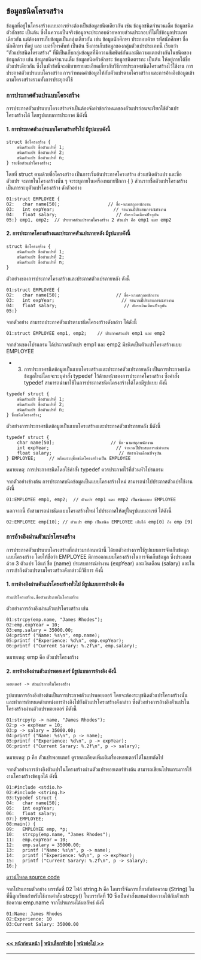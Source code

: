 ## ข้อมูลชนิดโครงสร้าง

ข้อมูลที่อยู่ในโครงสร้างแบบอาเรย์จะต้องเป็นข้อมูลชนิดเดียวกัน เช่น ข้อมูลชนิดจำนวนเต็ม ข้อมูลชนิดตัวอักขระ เป็นต้น ซึ่งในความเป็นจริงข้อมูลจะประกอบด้วยหลายส่วนประกอบที่ไม่ใช่ข้อมูลประเภทเดียวกัน แต่ต้องการเก็บข้อมูลเป็นกลุ่มเดียวกัน เช่น ข้อมูลนักศึกษา ประกอบด้วย รหัสนักศึกษา ชื่อนักศึกษา ที่อยู่ และ เบอร์โทรศัพท์ เป็นต้น ซึ่งการเก็บข้อมูลของกลุ่มตัวแปรประเภทนี้ เรียกว่า “ตัวแปรชนิดโครงสร้าง” ที่มีเป็นเก็บกลุ่มข้อมูลที่มีความสัมพันธ์กันและมีความแตกต่างกันในชนิดของข้อมูลด้วย เช่น ข้อมูลชนิดจำนวนเต็ม ข้อมูลชนิดตัวอักขระ ข้อมูลชนิดตรรกะ เป็นต้น ให้อยู่ภายใต้ชื่อตัวแปรเดียวกัน ซึ่งในหัวข้อนี้จะอธิบายรายละเอียดเกี่ยวกับวิธีการประกาศชนิดโครงสร้างไว้ใช้งาน การประกาศตัวแปรแบบโครงสร้าง การกำหนดค่าข้อมูลให้กับตัวแปรตามโครงสร้าง และการอ้างอิงข้อมูลเข้าตามโครงสร้างรวมทั้งการประยุกต์ใช้ 

### การประกาศตัวแปรแบบโครงสร้าง
การประกาศตัวแปรแบบโครงสร้างจำเป็นต้องจัดทำข้อกำหนดของตัวแปรก่อนจะเรียกใช้ตัวแปรโครงสร้างได้ โดยรูปแบบการประกาศ มีดังนี้
#### 1. การประกาศตัวแปรแบบโครงสร้างทั่วไป มีรูปแบบดังนี้

```
struct ชื่อโครงสร้าง {
    ชนิดตัวแปร ชื่อตัวแปรที่ 1;
    ชนิดตัวแปร ชื่อตัวแปรที่ 2;
    ชนิดตัวแปร ชื่อตัวแปรที่ n;
} รายชื่อตัวแปรโครงสร้าง;
```

โดยที่ struct ตามด้วยชื่อโครงสร้าง เป็นการเริ่มต้นประกาศโครงสร้าง ส่วนชนิดตัวแปร และชื่อตัวแปร จะภายในโครงสร้างนั้น ๆ จะระบุภายในเครื่องหมายปีกกา { } ส่วนรายชื่อตัวแปรโครงสร้าง เป็นการระบุตัวแปรโครงสร้าง ดังตัวอย่าง

```
01:struct EMPLOYEE {
02:   char name[50];                  // ชื่อ-นามสกุลพนักงาน
03:   int expYear;                      // จำนวนปีประสบการณ์ทำงาน
04:   float salary;                      // อัตราเงินเดือนปัจจุบัน
05:} emp1, emp2;  // ประกาศตัวแปรตามโครงสร้าง 2 ตัวแปร คือ emp1 และ emp2
```

#### 2.  การประกาศโครงสร้างและประกาศตัวแปรภายหลัง มีรูปแบบดังนี้

```
struct ชื่อโครงสร้าง {
    ชนิดตัวแปร ชื่อตัวแปรที่ 1;
    ชนิดตัวแปร ชื่อตัวแปรที่ 2;
    ชนิดตัวแปร ชื่อตัวแปรที่ n;
}
```

ตัวอย่างของการประกาศโครงสร้างและประกาศตัวแปรภายหลัง ดังนี้

```
01:struct EMPLOYEE {
02:   char name[50];                     // ชื่อ-นามสกุลพนักงาน
03:   int expYear;                         // จำนวนปีประสบการณ์ทำงาน
04:   float salary;                         // อัตราเงินเดือนปัจจุบัน
05:}
```

จากตัวอย่าง สามารถประกาศตัวแปรตามชนิดโครงสร้างดังกล่าว ได้ดังนี้

```
01:struct EMPLOYEE emp1, emp2;    // ประกาศตัวแปร emp1 และ emp2
```

จากส่วนของโปรแกรม ได้ประกาศตัวแปร emp1 และ emp2 มีชนิดเป็นตัวแปรโครงสร้างแบบ EMPLOYEE

* 3. การประกาศชนิดข้อมูลเป็นแบบโครงสร้างและประกาศตัวแปรภายหลัง เป็นการประกาศชนิดข้อมูลใหม่โดยจะระบุคำสั่ง typedef ไว้ด้านหน้าของการประกาศโครงสร้าง ซึ่งคำสั่ง typedef สามารถนำมาใช้ในการประกาศชนิดโครงสร้างได้โดยมีรูปแบบ ดังนี้

```
typedef struct {
    ชนิดตัวแปร ชื่อตัวแปรที่ 1;
    ชนิดตัวแปร ชื่อตัวแปรที่ 2;
    ชนิดตัวแปร ชื่อตัวแปรที่ n;
} ชื่อชนิดโครงสร้าง;
```

ตัวอย่างการประกาศชนิดข้อมูลเป็นแบบโครงสร้างและประกาศตัวแปรภายหลัง มีดังนี้ 

```
typedef struct {
    char name[50];                     // ชื่อ-นามสกุลพนักงาน
    int expYear;                         // จำนวนปีประสบการณ์ทำงาน
    float salary;                         // อัตราเงินเดือนปัจจุบัน
} EMPLOYEE;     // พร้อมระบุชื่อชนิดโครงสร้างเป็น EMPLOYEE
```
หมายเหตุ: การประกาศชนิดโดยใช้คำสั่ง typedef ควรประกาศไว้ที่ส่วนหัวโปรแกรม

จากตัวอย่างข้างต้น การประกาศชนิดข้อมูลเป็นแบบโครงสร้างใหม่ สามารถนำไปประกาศตัวแปรใช้งาน ดังนี้

```
01:EMPLOYEE emp1, emp2;  // ตัวแปร emp1 และ emp2 เป็นชนิดแบบ EMPLOYEE
```

นอกจากนี้ ยังสามารถนำชนิดแบบโครงสร้างใหม่ ไปประกาศให้อยู่ในรูปแบบอาเรย์ ได้ดังนี้

```
02:EMPLOYEE emp[10]; // ตัวแปร emp เป็นชนิด EMPLOYEE เก็บได้ emp[0] ถึง emp [9]
```

### การอ้างอิงผ่านตัวแปรโครงสร้าง
การประกาศตัวแปรแบบโครงสร้างที่กล่าวมาก่อนหน้านี้ ได้ยกตัวอย่างการใช้รูปแบบการจัดเก็บข้อมูลแบบโครงสร้าง โดยให้ชื่อว่า EMPLOYEE มีการออกแบบโครงสร้างในการจัดเก็บข้อมูล ซึ่งประกอบด้วย 3 ตัวแปร ได้แก่ ชื่อ (name) ประสบการณ์ทำงาน (expYear) และเงินเดือน (salary) และในการเข้าถึงตัวแปรตามโครงสร้างดังกล่าวมีวิธีการ ดังนี้

#### 1.  การอ้างอิงผ่านตัวแปรโครงสร้างทั่วไป มีรูปแบบการอ้างอิง คือ

```
ตัวแปรโครงสร้าง.ชื่อตัวแปรภายในโครงสร้าง
```

ตัวอย่างการอ้างอิงผ่านตัวแปรโครงสร้าง เช่น

```
01:strcpy(emp.name, "James Rhodes");       
02:emp.expYear = 10;                                   
03:emp.salary = 35000.00;                            
04:printf ("Name: %s\n", emp.name);                 
05:printf ("Experience: %d\n", emp.expYear);      
06:printf ("Current Sarary: %.2f\n", emp.salary);  
```
หมายเหตุ: emp คือ ตัวแปรโครงสร้าง 

#### 2.  การอ้างอิงผ่านตัวแปรพอยเตอร์ มีรูปแบบการอ้างอิง ดังนี้

```
พอยเตอร์ -> ตัวแปรภายในโครงสร้าง
```

รูปแบบการอ้างอิงข้างต้นเป็นการประกาศตัวแปรพอยเตอร์ โดยจะต้องระบุชนิดตัวแปรโครงสร้างนั้นและทำการกำหนดตำแหน่งการอ้างอิงไปยังตัวแปรโครงสร้างดังกล่าว ซึ่งตัวอย่างการอ้างอิงตัวแปรในโครงสร้างผ่านตัวแปรพอยเตอร์ มีดังนี้

```
01:strcpy(p -> name, "James Rhodes");      
02:p -> expYear = 10;                                    
03:p -> salary = 35000.00;                          
04:printf ("Name: %s\n", p -> name);             
05:printf ("Experience: %d\n", p -> expYear); 
06:printf ("Current Sarary: %.2f\n", p -> salary);  
```
หมายเหตุ: p คือ ตัวแปรพอยเตอร์ ดูรายละเอียดเพิ่มเติมเรื่องพอยเตอร์ได้ในบทถัดไป

จากตัวอย่างการอ้างอิงตัวแปรในโครงสร้างผ่านตัวแปรพอยเตอร์ข้างต้น สามารถเขียนโปรแกรมการใช้งานโครงสร้างข้อมูลได้ ดังนี้

```
01:#include <stdio.h> 
02:#include <string.h> 
03:typedef struct { 
04:   char name[50]; 
05:   int expYear; 
06:   float salary; 
07:} EMPLOYEE;    
08:main() { 
09:   EMPLOYEE emp, *p;       
10:   strcpy(emp.name, "James Rhodes"); 
11:   emp.expYear = 10;         
12:   emp.salary = 35000.00;        
13:   printf ("Name: %s\n", p -> name);    
14:   printf ("Experience: %d\n", p -> expYear);      
15:   printf ("Current Sarary: %.2f\n", p -> salary);   
16:} 
```
[ดาวน์โหลด source code](src/ch07_05.cpp)

จากโปรแกรมตัวอย่าง บรรทัดที่ 02 ไฟล์ string.h คือ ไลบรารีจัดการเกี่ยวกับข้อความ (String) ในที่นี้ถูกเรียกสำหรับใช้งานคำสั่ง strcpy() ในบรรทัดที่ 10 ซึ่งเป็นคำสั่งแทนค่าข้อความให้กับตัวแปรข้อความ emp.name จากโปรแกรมได้ผลลัพธ์ ดังนี้

```
01:Name: James Rhodes
02:Experience: 10
03:Current Salary: 35000.00	
```

---
#### [<< หน้าก่อนหน้า](0702.md) | [หน้าเลือกหัวข้อ](README.md) | [หน้าต่อไป >>](0704.md)
---
